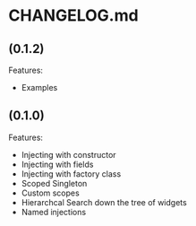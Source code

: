 # CHANGELOG.md

## (0.1.2)

Features:

  - Examples

## (0.1.0)

Features:

  - Injecting with constructor
  - Injecting with fields
  - Injecting with factory class
  - Scoped Singleton
  - Custom scopes
  - Hierarchcal Search down the tree of widgets
  - Named injections